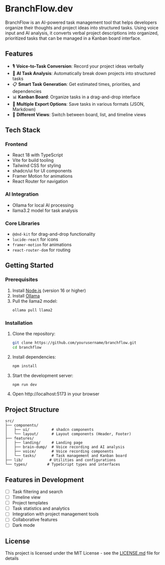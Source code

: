 # BranchFlow.dev

BranchFlow is an AI-powered task management tool that helps developers organize their thoughts and project ideas into structured tasks. Using voice input and AI analysis, it converts verbal project descriptions into organized, prioritized tasks that can be managed in a Kanban board interface.

## Features

- 🎙️ **Voice-to-Task Conversion**: Record your project ideas verbally
- 🤖 **AI Task Analysis**: Automatically break down projects into structured tasks
- 📋 **Smart Task Generation**: Get estimated times, priorities, and dependencies
- 📊 **Kanban Board**: Organize tasks in a drag-and-drop interface
- 💾 **Multiple Export Options**: Save tasks in various formats (JSON, Markdown)
- 🔄 **Different Views**: Switch between board, list, and timeline views

## Tech Stack

### Frontend

- React 18 with TypeScript
- Vite for build tooling
- Tailwind CSS for styling
- shadcn/ui for UI components
- Framer Motion for animations
- React Router for navigation

### AI Integration

- Ollama for local AI processing
- llama3.2 model for task analysis

### Core Libraries

- `@dnd-kit` for drag-and-drop functionality
- `lucide-react` for icons
- `framer-motion` for animations
- `react-router-dom` for routing

## Getting Started

### Prerequisites

1. Install [Node.js](https://nodejs.org/) (version 16 or higher)
2. Install [Ollama](https://ollama.ai/)
3. Pull the llama2 model:
   ```bash
   ollama pull llama2
   ```

### Installation

1. Clone the repository:

   ```bash
   git clone https://github.com/yourusername/branchflow.git
   cd branchflow
   ```

2. Install dependencies:

   ```bash
   npm install
   ```

3. Start the development server:

   ```bash
   npm run dev
   ```

4. Open http://localhost:5173 in your browser

## Project Structure

```
src/
├── components/
│   ├── ui/          # shadcn components
│   └── layout/      # Layout components (Header, Footer)
├── features/
│   ├── landing/     # Landing page
│   ├── brain-dump/  # Voice recording and AI analysis
│   ├── voice/       # Voice recording components
│   └── tasks/       # Task management and Kanban board
├── lib/            # Utilities and configurations
└── types/         # TypeScript types and interfaces
```

## Features in Development

- [ ] Task filtering and search
- [ ] Timeline view
- [ ] Project templates
- [ ] Task statistics and analytics
- [ ] Integration with project management tools
- [ ] Collaborative features
- [ ] Dark mode

## License

This project is licensed under the MIT License - see the [LICENSE.md](LICENSE.md) file for details
